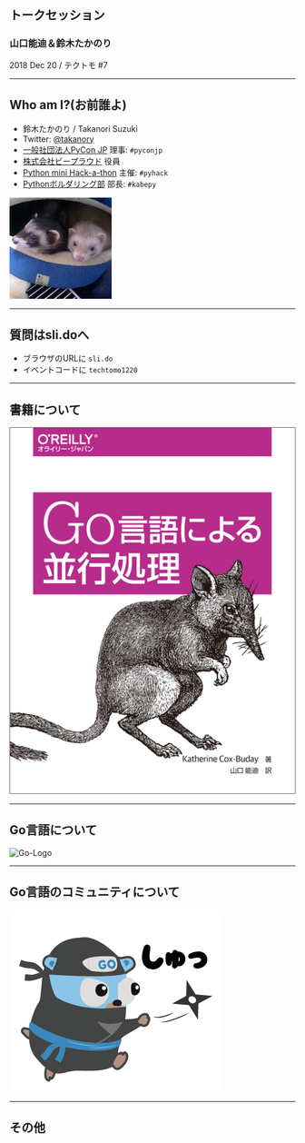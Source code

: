 ## トークセッション

### 山口能迪＆鈴木たかのり

2018 Dec 20 / テクトモ #7

---

## Who am I?(お前誰よ)

* 鈴木たかのり / Takanori Suzuki
* Twitter: [@takanory](https://twitter.com/takanory)
* [一般社団法人PyCon JP](https://www.pycon.jp) 理事: `#pyconjp`
* [株式会社ビープラウド](https://www.beproud.jp) 役員
* [Python mini Hack-a-thon](https://pyhack.connpass.com/) 主催: `#pyhack`
* [Pythonボルダリング部](https://kabepy.connpass.com/) 部長: `#kabepy`

![takanory](assets/images/kurokuri.jpg)

---

## 質問はsli.doへ

* ブラウザのURLに `sli.do`
* イベントコードに `techtomo1220`

---

## 書籍について

![Go言語による並行処理](20181220techtomo/images/go-cover.jpg)

---

## Go言語について

![Go-Logo](20181220techtomo/images/Go-Logo_LightBlue.jpg)

---

## Go言語のコミュニティについて

![GoCon](20181220techtomo/images/gocon.png)

---

## その他